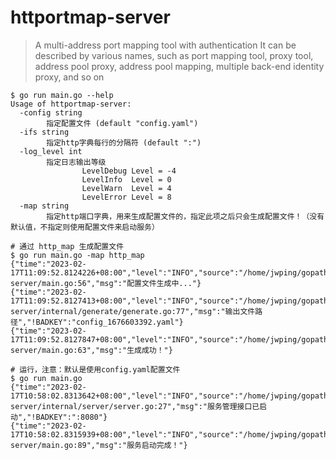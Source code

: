 # httportmap-server
> A multi-address port mapping tool with authentication
> It can be described by various names, such as port mapping tool, proxy tool, address pool proxy, address pool mapping, multiple back-end identity proxy, and so on


```shell
$ go run main.go --help
Usage of httportmap-server:
  -config string
        指定配置文件 (default "config.yaml")
  -ifs string
        指定http字典每行的分隔符 (default ":")
  -log_level int
        指定日志输出等级
                LevelDebug Level = -4
                LevelInfo  Level = 0
                LevelWarn  Level = 4
                LevelError Level = 8
  -map string
        指定http端口字典，用来生成配置文件的，指定此项之后只会生成配置文件！（没有默认值，不指定则使用配置文件来启动服务）

# 通过 http_map 生成配置文件
$ go run main.go -map http_map
{"time":"2023-02-17T11:09:52.8124226+08:00","level":"INFO","source":"/home/jwping/gopath/httportmap-server/main.go:56","msg":"配置文件生成中..."}
{"time":"2023-02-17T11:09:52.8127413+08:00","level":"INFO","source":"/home/jwping/gopath/httportmap-server/internal/generate/generate.go:77","msg":"输出文件路径","!BADKEY":"config_1676603392.yaml"}
{"time":"2023-02-17T11:09:52.8127847+08:00","level":"INFO","source":"/home/jwping/gopath/httportmap-server/main.go:63","msg":"生成成功！"}

# 运行，注意：默认是使用config.yaml配置文件
$ go run main.go
{"time":"2023-02-17T10:58:02.8313642+08:00","level":"INFO","source":"/home/jwping/gopath/httportmap-server/internal/server/server.go:27","msg":"服务管理接口已启动","!BADKEY":":8080"}
{"time":"2023-02-17T10:58:02.8315939+08:00","level":"INFO","source":"/home/jwping/gopath/httportmap-server/main.go:89","msg":"服务启动完成！"}
```